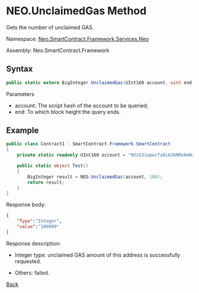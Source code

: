 # NEO.UnclaimedGas Method

Gets the number of unclaimed GAS.

Namespace: [Neo.SmartContract.Framework.Services.Neo](../../neo.md)

Assembly: Neo.SmartContract.Framework

## Syntax

```c#
public static extern BigInteger UnclaimedGas(UInt160 account, uint end);
```

Parameters

- account: The script hash of the account to be queried;
- end: To which block height the query ends.

## Example

```c#
public class Contract1 : SmartContract.Framework.SmartContract
{
    private static readonly UInt160 account = "NXsG3zwpwcfvBiA3bNMx6mWZGEro9ZqTqM".ToScriptHash();

    public static object Test()
    {
        BigInteger result = NEO.UnclaimedGas(account, 100);
        return result;
    }
}
```

Response body:

```json
{
	"Type":"Integer",
	"value":"100000"
}
```

Response description:

- Integer type: unclaimed GAS amount of this address is successfully requested.

- Others: failed.

[Back](../Neo.md)